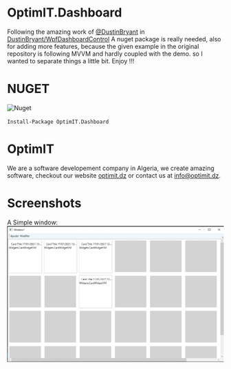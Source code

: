 # OptimIT.Dashboard

Following the amazing work of [@DustinBryant](https://github.com/DustinBryant/WpfDashboardControl/commits?author=DustinBryant) in 
[DustinBryant/WpfDashboardControl](https://github.com/DustinBryant/WpfDashboardControl) A nuget package is really needed, also for adding more features, because the given example in the original repository is following MVVM and hardly coupled with the demo. so I wanted to separate things a little bit. Enjoy !!!

# NUGET
![Nuget](https://img.shields.io/nuget/v/OptimIT.Dashboard?style=flat-square)

`Install-Package OptimIT.Dashboard`

# OptimIT
We are a software developement company in Algeria, we create amazing software, checkout our website [optimit.dz](https://optimit.dz) or contact us at [info@optimit.dz](info@optimit.dz).

# Screenshots

A Simple window:
![](Capture.PNG) 
